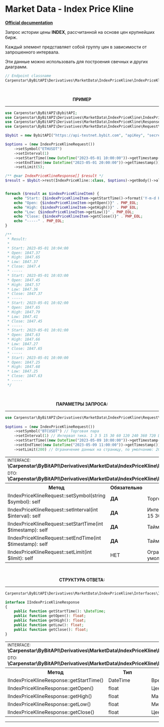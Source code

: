 # Market Data - Index Price Kline
<b>[Official documentation](https://bybit-exchange.github.io/docs/derivatives/public/index-kline)</b>
<p>Запрос истории цены <b>INDEX</b>, рассчитанной на основе цен крупнейших бирж.</p>
<p>Каждый элемент представляет собой группу цен в зависимости от запрошенного интервала.</p>
<p>Эти данные можно использовать для построения свечных и других диаграмм.</p>

```php
// Endpoint classname
Carpenstar\ByBitAPI\Derivatives\MarketData\IndexPriceKline\IndexPriceKline::class 
```

<br />
<p align="center" width="100%"><b>ПРИМЕР</b></p>

---

```php
use Carpenstar\ByBitAPI\BybitAPI;
use Carpenstar\ByBitAPI\Derivatives\MarketData\IndexPriceKline\IndexPriceKline;
use Carpenstar\ByBitAPI\Derivatives\MarketData\IndexPriceKline\Response\IndexPriceKlineResponse;
use Carpenstar\ByBitAPI\Derivatives\MarketData\IndexPriceKline\Request\IndexPriceKlineRequest;

$bybit = new BybitAPI("https://api-testnet.bybit.com", "apiKey", "secret");

$options = (new IndexPriceKlineRequest())
    ->setSymbol("ETHUSDT")
    ->setInterval(1)
    ->setStartTime((new DateTime("2023-05-01 10:00:00"))->getTimestamp())
    ->setEndTime((new DateTime("2023-05-01 20:00:00"))->getTimestamp())
    ->setLimit(5);

/** @var IndexPriceKlineResponse[] $result */
$result = $bybit->rest(IndexPriceKline::class, $options)->getBody()->all();


foreach ($result as $indexPriceKlineItem) {
    echo "Start: {$indexPriceKlineItem->getStartTime()->format('Y-m-d H:i:s')}" . PHP_EOL;
    echo "Open: {$indexPriceKlineItem->getOpen()}" . PHP_EOL;
    echo "High: {$indexPriceKlineItem->getHigh()}" . PHP_EOL;
    echo "Low: {$indexPriceKlineItem->getLow()}" . PHP_EOL;
    echo "Close: {$indexPriceKlineItem->getClose()}" . PHP_EOL;
    echo "-----" . PHP_EOL;
}

/**
 * Result:
 *
 * Start: 2023-05-01 10:04:00
 * Open: 1847.37
 * High: 1847.65
 * Low: 1847.37
 * Close: 1847.4
 * -----
 * Start: 2023-05-01 10:03:00
 * Open: 1847.45
 * High: 1847.57
 * Low: 1847.36
 * Close: 1847.37
 * -----
 * Start: 2023-05-01 10:02:00
 * Open: 1847.65
 * High: 1847.79
 * Low: 1847.41
 * Close: 1847.45
 * -----
 * Start: 2023-05-01 10:01:00
 * Open: 1847.63
 * High: 1847.66
 * Low: 1847.27
 * Close: 1847.65
 * -----
 * Start: 2023-05-01 10:00:00
 * Open: 1847.25
 * High: 1847.68
 * Low: 1847.25
 * Close: 1847.63
 * -----
 */
``` 
<br />
<p align="center" width="100%"><b>ПАРАМЕТРЫ ЗАПРОСА:</b></p>

---

```php
use Carpenstar\ByBitAPI\Derivatives\MarketData\IndexPriceKline\Request\IndexPriceKlineRequest;
    
$options = (new IndexPriceKlineRequest())
    ->setSymbol("BTCUSDT") // Торговая пара
    ->setInterval(1) // Интервал тика. 1 3 5 15 30 60 120 240 360 720 D M W
    ->setStartTime((new DateTime("2023-05-09 10:00:00"))->getTimestamp()) // Таймштам ОТ которого берется срез данных
    ->setEndTime((new DateTime("2023-05-09 11:00:00"))->getTimestamp()) // Таймштам ДО которого берется срез данных
    ->setLimit(200) // Ограничение данных на страницу, по умолчанию: 200
```
<table style="width: 100%">
  <tr>
    <td colspan="3">
        <sup>INTERFACE:</sup> <br />
        <b>\Carpenstar\ByBitAPI\Derivatives\MarketData\IndexPriceKline\Interfaces\IIndexPriceKlineRequest::class</b>
    </td>
  </tr>
  <tr>
    <td colspan="3">
        <sup>DTO:</sup> <br />
        <b>\Carpenstar\ByBitAPI\Derivatives\MarketData\IndexPriceKline\Request\IndexPriceKlineRequest::class</b>
    </td>
  </tr>
  <tr>
    <th style="width: 40%; text-align: center">Метод</th>
    <th style="width: 10%; text-align: center">Обязательно</th>
    <th style="width: 50%; text-align: center">Описание</th>
  </tr>
  <tr>
    <td>IIndexPriceKlineRequest::setSymbol(string $symbol): self</td>
    <td><b>ДА</b></td>
    <td>Торговая пара</td>
  </tr>
  <tr>
    <td>IIndexPriceKlineRequest::setInterval(int $interval): self</td>
    <td><b>ДА</b></td>
    <td>Интервал тика. Возможные значения: 1 3 5 15 30 60 120 240 360 720 D M W</td>
  </tr>
  <tr>
    <td>IIndexPriceKlineRequest::setStartTime(int $timestamp): self</td>
    <td><b>ДА</b></td>
    <td>Таймштам ОТ которого берется срез данных</td>
  </tr>
  <tr>
    <td>IIndexPriceKlineRequest::setEndTime(int $timestamp): self</td>
    <td><b>ДА</b></td>
    <td>Таймштам ДО которого берется срез данных</td>
  </tr>
  <tr>
    <td>IIndexPriceKlineRequest::setLimit(int $limit): self</td>
    <td>НЕТ</td>
    <td>Ограничение данных на страницу, по умолчанию: 200</td>
  </tr>
</table>

<br />
<p align="center" width="100%"><b>СТРУКТУРА ОТВЕТА:</b></p>

---

```php
Carpenstar\ByBitAPI\Derivatives\MarketData\IndexPriceKline\Interfaces\IIndexPriceKlineResponse::class

interface IIndexPriceKlineResponse
{
    public function getStartTime(): \DateTime;
    public function getOpen(): float;
    public function getHigh(): float;
    public function getLow(): float;
    public function getClose(): float;
}
```
<table style="width: 100%">
  <tr>
    <td colspan="3">
        <sup>INTERFACE:</sup> <br />
        <b>\Carpenstar\ByBitAPI\Derivatives\MarketData\IndexPriceKline\Interfaces\IIndexPriceKlineResponse::class </b>
    </td>
  </tr>
  <tr>
    <td colspan="3">
        <sup>DTO:</sup> <br />
        <b>\Carpenstar\ByBitAPI\Derivatives\MarketData\IndexPriceKline\Response\IndexPriceKlineResponse::class</b>
    </td>
  </tr>
  <tr>
    <th style="width: 20%; text-align: center">Метод</th>
    <th style="width: 20%; text-align: center">Тип</th>
    <th style="width: 60%; text-align: center">Описание</th>
  </tr>
  <tr>
    <td>IIndexPriceKlineResponse::getStartTime()</td>
    <td>DateTime</td>
    <td>Время открытия тика</td>
  </tr>
  <tr>
    <td>IIndexPriceKlineResponse::getOpen()</td>
    <td>float</td>
    <td>Цена открытия тика</td>
  </tr>
  <tr>
    <td>IIndexPriceKlineResponse::getHigh()</td>
    <td>float</td>
    <td>Максимальная цена тика</td>
  </tr>
  <tr>
    <td>IIndexPriceKlineResponse::getLow()</td>
    <td>float</td>
    <td>Минимальная цена тика</td>
  </tr>
  <tr>
    <td>IIndexPriceKlineResponse::getClose()</td>
    <td>float</td>
    <td>Цена закрытия тика</td>
  </tr>
</table>

---